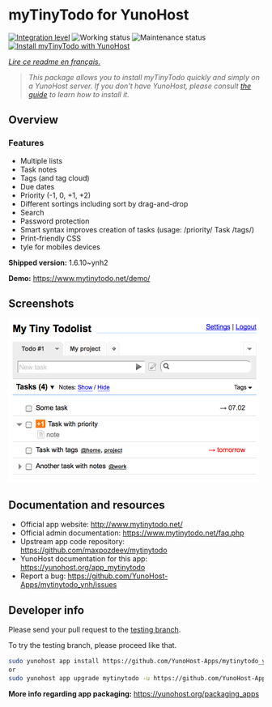 <!--
N.B.: This README was automatically generated by https://github.com/YunoHost/apps/tree/master/tools/README-generator
It shall NOT be edited by hand.
-->

# myTinyTodo for YunoHost

[![Integration level](https://dash.yunohost.org/integration/mytinytodo.svg)](https://dash.yunohost.org/appci/app/mytinytodo) ![Working status](https://ci-apps.yunohost.org/ci/badges/mytinytodo.status.svg) ![Maintenance status](https://ci-apps.yunohost.org/ci/badges/mytinytodo.maintain.svg)  
[![Install myTinyTodo with YunoHost](https://install-app.yunohost.org/install-with-yunohost.svg)](https://install-app.yunohost.org/?app=mytinytodo)

*[Lire ce readme en français.](./README_fr.md)*

> *This package allows you to install myTinyTodo quickly and simply on a YunoHost server.
If you don't have YunoHost, please consult [the guide](https://yunohost.org/#/install) to learn how to install it.*

## Overview

### Features

- Multiple lists
- Task notes
- Tags (and tag cloud)
- Due dates
- Priority (-1, 0, +1, +2)
- Different sortings including sort by drag-and-drop
- Search
- Password protection
- Smart syntax improves creation of tasks
      (usage: /priority/ Task /tags/)
- Print-friendly CSS
- tyle for mobiles devices 


**Shipped version:** 1.6.10~ynh2


**Demo:** https://www.mytinytodo.net/demo/

## Screenshots

![Screenshot of myTinyTodo](./doc/screenshots/shot-v14b1.png)

## Documentation and resources

* Official app website: <http://www.mytinytodo.net/>
* Official admin documentation: <https://www.mytinytodo.net/faq.php>
* Upstream app code repository: <https://github.com/maxpozdeev/mytinytodo>
* YunoHost documentation for this app: <https://yunohost.org/app_mytinytodo>
* Report a bug: <https://github.com/YunoHost-Apps/mytinytodo_ynh/issues>

## Developer info

Please send your pull request to the [testing branch](https://github.com/YunoHost-Apps/mytinytodo_ynh/tree/testing).

To try the testing branch, please proceed like that.

``` bash
sudo yunohost app install https://github.com/YunoHost-Apps/mytinytodo_ynh/tree/testing --debug
or
sudo yunohost app upgrade mytinytodo -u https://github.com/YunoHost-Apps/mytinytodo_ynh/tree/testing --debug
```

**More info regarding app packaging:** <https://yunohost.org/packaging_apps>

